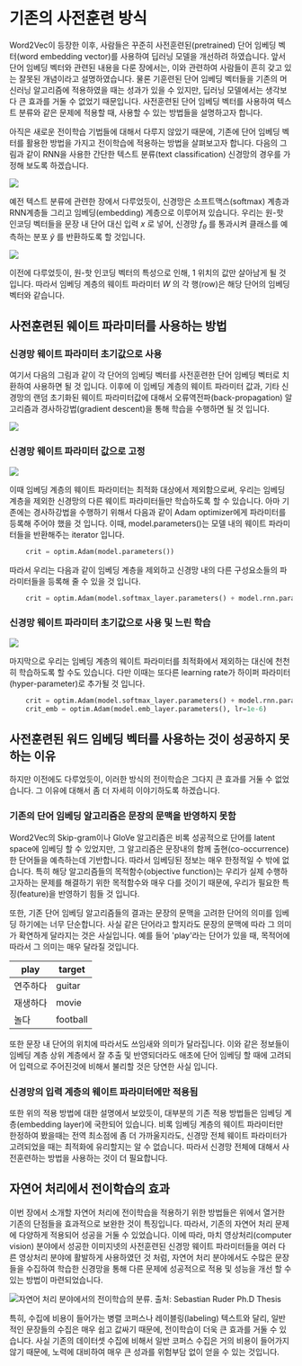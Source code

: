 # 기존의 사전훈련 방식

Word2Vec이 등장한 이후, 사람들은 꾸준히 사전훈련된(pretrained) 단어 임베딩 벡터(word embedding vector)를 사용하여 딥러닝 모델을 개선하려 하였습니다. 앞서 단어 임베딩 벡터와 관련된 내용을 다룬 장에서는, 이와 관련하여 사람들이 흔히 갖고 있는 잘못된 개념이라고 설명하였습니다. 물론 기훈련된 단어 임베딩 벡터들을 기존의 머신러닝 알고리즘에 적용하였을 때는 성과가 있을 수 있지만, 딥러닝 모델에서는 생각보다 큰 효과를 거둘 수 없었기 때문입니다. 사전훈련된 단어 임베딩 벡터를 사용하여 텍스트 분류와 같은 문제에 적용할 때, 사용할 수 있는 방법들을 설명하고자 합니다.

아직은 새로운 전이학습 기법들에 대해서 다루지 않았기 때문에, 기존에 단어 임베딩 벡터를 활용한 방법을 가지고 전이학습에 적용하는 방법을 살펴보고자 합니다. 다음의 그림과 같이 RNN을 사용한 간단한 텍스트 분류(text classification) 신경망의 경우를 가정해 보도록 하겠습니다.

![](../assets/15-02-01.png)

예전 텍스트 분류에 관련한 장에서 다루었듯이, 신경망은 소프트맥스(softmax) 계층과 RNN계층들 그리고 임베딩(embedding) 계층으로 이루어져 있습니다. 우리는 원-핫 인코딩 벡터들을 문장 내 단어 대신 입력 $x$ 로 넣어, 신경망 $f_\theta$ 를 통과시켜 클래스를 예측하는 분포 $\hat{y}$ 를 반환하도록 할 것입니다.

![](2)

이전에 다루었듯이, 원-핫 인코딩 벡터의 특성으로 인해, 1 위치의 값만 살아남게 될 것 입니다. 따라서 임베딩 계층의 웨이트 파라미터 $W$ 의 각 행(row)은 해당 단어의 임베딩 벡터와 같습니다.

## 사전훈련된 웨이트 파라미터를 사용하는 방법

### 신경망 웨이트 파라미터 초기값으로 사용

여기서 다음의 그림과 같이 각 단어의 임베딩 벡터를 사전훈련한 단어 임베딩 벡터로 치환하여 사용하면 될 것 입니다. 이후에 이 임베딩 계층의 웨이트 파라미터 값과, 기타 신경망의 랜덤 초기화된 웨이트 파라미터값에 대해서 오류역전파(back-propagation) 알고리즘과 경사하강법(gradient descent)을 통해 학습을 수행하면 될 것 입니다.

![](../assets/15-02-03.png)

### 신경망 웨이트 파라미터 값으로 고정

![](../assets/15-02-04.png)

이때 임베딩 계층의 웨이트 파라미터는 최적화 대상에서 제외함으로써, 우리는 임베딩 계층을 제외한 신경망의 다른 웨이트 파라미터들만 학습하도록 할 수 있습니다. 아마 기존에는 경사하강법을 수행하기 위해서 다음과 같이 Adam optimizer에게 파라미터를 등록해 주어야 했을 것 입니다. 이때, model.parameters()는 모델 내의 웨이트 파라미터들을 반환해주는 iterator 입니다.

```python
    crit = optim.Adam(model.parameters())
```

따라서 우리는 다음과 같이 임베딩 계층을 제외하고 신경망 내의 다른 구성요소들의 파라미터들을 등록해 줄 수 있을 것 입니다.

```python
    crit = optim.Adam(model.softmax_layer.parameters() + model.rnn.parameters())
```

### 신경망 웨이트 파라미터 초기값으로 사용 및 느린 학습

![](../assets/15-02-05.png)

마지막으로 우리는 임베딩 계층의 웨이트 파라미터를 최적화에서 제외하는 대신에 천천히 학습하도록 할 수도 있습니다. 다만 이때는 또다른 learning rate가 하이퍼 파라미터(hyper-parameter)로 추가될 것 입니다.

```python
    crit = optim.Adam(model.softmax_layer.parameters() + model.rnn.parameters())
    crit_emb = optim.Adam(model.emb_layer.parameters(), lr=1e-6)
```

## 사전훈련된 워드 임베딩 벡터를 사용하는 것이 성공하지 못하는 이유

하지만 이전에도 다루었듯이, 이러한 방식의 전이학습은 그다지 큰 효과를 거둘 수 없었습니다. 그 이유에 대해서 좀 더 자세히 이야기하도록 하겠습니다.

### 기존의 단어 임베딩 알고리즘은 문장의 문맥을 반영하지 못함

Word2Vec의 Skip-gram이나 GloVe 알고리즘은 비록 성공적으로 단어를 latent space에 임베딩 할 수 있었지만, 그 알고리즘은 문장내의 함께 출현(co-occurrence)한 단어들을 예측하는데 기반합니다. 따라서 임베딩된 정보는 매우 한정적일 수 밖에 없습니다. 특히 해당 알고리즘들의 목적함수(objective function)는 우리가 실제 수행하고자하는 문제를 해결하기 위한 목적함수와 매우 다를 것이기 때문에, 우리가 필요한 특징(feature)을 반영하기 힘들 것 입니다.

또한, 기존 단어 임베딩 알고리즘들의 결과는 문장의 문맥을 고려한 단어의 의미를 임베딩 하기에는 너무 단순합니다. 사실 같은 단어라고 할지라도 문장의 문맥에 따라 그 의미가 확연하게 달라지는 것은 사실입니다. 예를 들어 'play'라는 단어가 있을 때, 목적어에 따라서 그 의미는 매우 달라질 것입니다. 

|play|target|
|-|-|
|연주하다|guitar|
|재생하다|movie|
|놀다|football|

또한 문장 내 단어의 위치에 따라서도 쓰임새와 의미가 달라집니다. 이와 같은 정보들이 임베딩 계층 상위 계층에서 잘 추출 및 반영되더라도 애초에 단어 임베딩 할 때에 고려되어 입력으로 주어진것에 비해서 불리할 것은 당연한 사실 입니다.

### 신경망의 입력 계층의 웨이트 파라미터에만 적용됨

또한 위의 적용 방법에 대한 설명에서 보았듯이, 대부분의 기존 적용 방법들은 임베딩 계층(embedding layer)에 국한되어 있습니다. 비록 임베딩 계층의 웨이트 파라미터만 한정하여 봤을때는 전역 최소점에 좀 더 가까울지라도, 신경망 전체 웨이트 파라미터가 고려되었을 때는 최적화에 유리할지는 알 수 없습니다. 따라서 신경망 전체에 대해서 사전훈련하는 방법을 사용하는 것이 더 필요합니다.

## 자연어 처리에서 전이학습의 효과

이번 장에서 소개할 자연어 처리에 전이학습을 적용하기 위한 방법들은 위에서 열거한 기존의 단점들을 효과적으로 보완한 것이 특징입니다. 따라서, 기존의 자연어 처리 문제에 다양하게 적용되어 성공을 거둘 수 있었습니다. 이에 따라, 마치 영상처리(computer vision) 분야에서 성공한 이미지넷의 사전훈련된 신경망 웨이트 파라미터들을 여러 다른 영상처리 분야에 활발하게 사용하였던 것 처럼, 자연어 처리 분야에서도 수많은 문장들을 수집하여 학습한 신경망을 통해 다른 문제에 성공적으로 적용 및 성능을 개선 할 수 있는 방법이 마련되었습니다.

![자연어 처리 분야에서의 전이학습의 분류. 출처: Sebastian Ruder Ph.D Thesis](../assets/15-02-06.png)

특히, 수집에 비용이 들어가는 병렬 코퍼스나 레이블링(labeling) 텍스트와 달리, 일반적인 문장들의 수집은 매우 쉽고 값싸기 때문에, 전이학습이 더욱 큰 효과를 거둘 수 있습니다. 사실 기존의 데이터셋 수집에 비해서 일반 코퍼스 수집은 거의 비용이 들어가지 않기 때문에, 노력에 대비하여 매우 큰 성과를 위험부담 없이 얻을 수 있는 것입니다.
